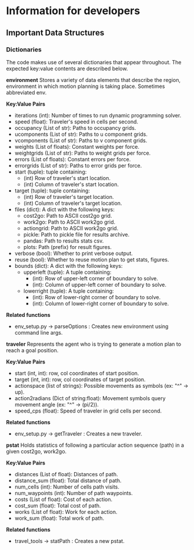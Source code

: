 # Information for developers

## Important Data Structures


### Dictionaries

The code makes use of several dictionaries that appear throughout.
The expected key:value contents are described below.  

**environment**
Stores a variety of data elements that describe the region, environment
in which motion planning is taking place. Sometimes abbreviated env. 

__Key:Value Pairs__
- iterations (int): Number of times to run dynamic programming solver.
- speed (float): Traveler's speed in cells per second.
- occupancy (List of str): Paths to occupancy grids.
- ucomponents (List of str): Paths to u component grids.
- vcomponents (List of str): Paths to v component grids.
- weights (List of floats): Constant weights per force.
- weightgrids (List of str): Paths to weight grids per force.
- errors (List of floats): Constant errors per force.
- errorgrids (List of str): Paths to error grids per force.
- start (tuple): tuple containing:
    - (int) Row of traveler's start location.
    - (int) Column of traveler's start location.
- target (tuple): tuple containing:
    - (int) Row of traveler's target location.
    - (int) Column of traveler's target location.
- files (dict): A dict with the following keys:
    - cost2go: Path to ASCII cost2go grid.
    - work2go: Path to ASCII work2go grid.
    - actiongrid: Path to ASCII work2go grid.
    - pickle: Path to pickle file for results archive.
    - pandas: Path to results stats csv.
    - plots: Path (prefix) for result figures.
- verbose (bool): Whether to print verbose output.
- reuse (bool): Whether to reuse motion plan to get stats, figures.
- bounds (dict): A dict with the following keys:
    - upperleft (tuple): A tuple containing:
        - (int): Row of upper-left corner of boundary to solve.
        - (int): Column of upper-left corner of boundary to solve.
    - lowerright (tuple): A tuple containing:
        - (int): Row of lower-right corner of boundary to solve.
        - (int): Column of lower-right corner of boundary to solve.


__Related functions__
- env_setup.py -> parseOptions : Creates new environment using command line args. 

**traveler**
Represents the agent who is trying to generate a motion plan to reach a goal position. 

__Key:Value Pairs__
- start (int, int): row, col coordinates of start position.
- target (int, int): row, col coordinates of target position.
- actionspace (list of strings): Possible movements as symbols (ex: "^" -> up).
- action2radians (Dict of string:float): Movement symbols query movement angle (ex: "^" -> (pi/2)).
- speed_cps (float): Speed of traveler in grid cells per second.

__Related functions__
- env_setup.py -> getTraveler : Creates a new traveler. 

**pstat**
Holds statistics of following a particular action sequence (path)
in a given cost2go, work2go. 

__Key:Value Pairs__
- distances (List of float): Distances of path.
- distance_sum (float): Total distance of path.
- num_cells (int): Number of cells path visits.
- num_waypoints (int): Number of path waypoints.
- costs (List of float): Cost of each action.
- cost_sum (float): Total cost of path.
- works (List of float): Work for each action.
- work_sum (float): Total work of path.

__Related functions__
- travel_tools -> statPath : Creates a new pstat.



